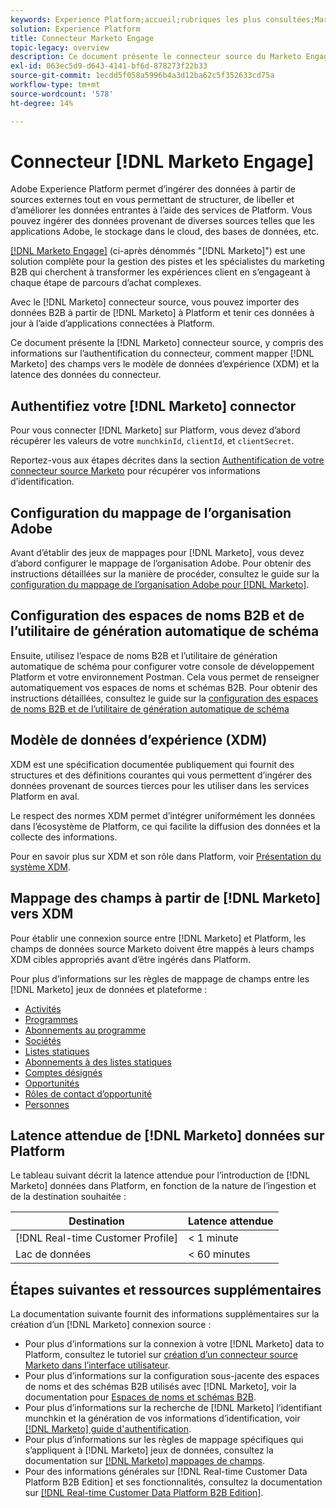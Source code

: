```yaml
---
keywords: Experience Platform;accueil;rubriques les plus consultées;Marketo Engage;marketing à engager;marketing
solution: Experience Platform
title: Connecteur Marketo Engage
topic-legacy: overview
description: Ce document présente le connecteur source du Marketo Engage, y compris des informations sur son authentification, son mappage et sa latence de données.
exl-id: 063ec5d9-d643-4141-bf6d-878273f22b33
source-git-commit: 1ecdd5f058a5996b4a3d12ba62c5f352633cd75a
workflow-type: tm+mt
source-wordcount: '578'
ht-degree: 14%

---
```


# Connecteur [!DNL Marketo Engage]

Adobe Experience Platform permet d’ingérer des données à partir de sources externes tout en vous permettant de structurer, de libeller et d’améliorer les données entrantes à l’aide des services de Platform. Vous pouvez ingérer des données provenant de diverses sources telles que les applications Adobe, le stockage dans le cloud, des bases de données, etc.

[[!DNL Marketo Engage]](https://www.marketo.com/software/) (ci-après dénommés &quot;[!DNL Marketo]&quot;) est une solution complète pour la gestion des pistes et les spécialistes du marketing B2B qui cherchent à transformer les expériences client en s’engageant à chaque étape de parcours d’achat complexes.

Avec le [!DNL Marketo] connecteur source, vous pouvez importer des données B2B à partir de [!DNL Marketo] à Platform et tenir ces données à jour à l’aide d’applications connectées à Platform.

Ce document présente la [!DNL Marketo] connecteur source, y compris des informations sur l’authentification du connecteur, comment mapper [!DNL Marketo] des champs vers le modèle de données d’expérience (XDM) et la latence des données du connecteur.

## Authentifiez votre [!DNL Marketo] connector

Pour vous connecter [!DNL Marketo] sur Platform, vous devez d’abord récupérer les valeurs de votre `munchkinId`, `clientId`, et `clientSecret`.

Reportez-vous aux étapes décrites dans la section [Authentification de votre connecteur source Marketo](./marketo-auth.md) pour récupérer vos informations d’identification.

## Configuration du mappage de l’organisation Adobe

Avant d’établir des jeux de mappages pour [!DNL Marketo], vous devez d’abord configurer le mappage de l’organisation Adobe. Pour obtenir des instructions détaillées sur la manière de procéder, consultez le guide sur la [configuration du mappage de l’organisation Adobe pour [!DNL Marketo]](https://experienceleague.adobe.com/docs/marketo/using/product-docs/core-marketo-concepts/miscellaneous/set-up-adobe-organization-mapping.html).

## Configuration des espaces de noms B2B et de l’utilitaire de génération automatique de schéma

Ensuite, utilisez l’espace de noms B2B et l’utilitaire de génération automatique de schéma pour configurer votre console de développement Platform et votre environnement Postman. Cela vous permet de renseigner automatiquement vos espaces de noms et schémas B2B. Pour obtenir des instructions détaillées, consultez le guide sur la [configuration des espaces de noms B2B et de l’utilitaire de génération automatique de schéma](./marketo-namespaces.md)

## Modèle de données d’expérience (XDM)

XDM est une spécification documentée publiquement qui fournit des structures et des définitions courantes qui vous permettent d’ingérer des données provenant de sources tierces pour les utiliser dans les services Platform en aval.

Le respect des normes XDM permet d’intégrer uniformément les données dans l’écosystème de Platform, ce qui facilite la diffusion des données et la collecte des informations.

Pour en savoir plus sur XDM et son rôle dans Platform, voir [Présentation du système XDM](../../../../xdm/home.md).

## Mappage des champs à partir de [!DNL Marketo] vers XDM

Pour établir une connexion source entre [!DNL Marketo] et Platform, les champs de données source Marketo doivent être mappés à leurs champs XDM cibles appropriés avant d’être ingérés dans Platform.

Pour plus d’informations sur les règles de mappage de champs entre les [!DNL Marketo] jeux de données et plateforme :

* [Activités](../mapping/marketo.md#activities)
* [Programmes](../mapping/marketo.md#programs)
* [Abonnements au programme](../mapping/marketo.md#program-memberships)
* [Sociétés](../mapping/marketo.md#companies)
* [Listes statiques](../mapping/marketo.md#static-lists)
* [Abonnements à des listes statiques](../mapping/marketo.md#static-list-memberships)
* [Comptes désignés](../mapping/marketo.md#named-accounts)
* [Opportunités](../mapping/marketo.md#opportunities)
* [Rôles de contact d’opportunité](../mapping/marketo.md#opportunity-contact-roles)
* [Personnes](../mapping/marketo.md#persons)

## Latence attendue de [!DNL Marketo] données sur Platform

Le tableau suivant décrit la latence attendue pour l’introduction de [!DNL Marketo] données dans Platform, en fonction de la nature de l’ingestion et de la destination souhaitée :

| Destination | Latence attendue |
| ----------- | ---------------- |
| [!DNL Real-time Customer Profile] | &lt; 1 minute |
| Lac de données | &lt; 60 minutes |

## Étapes suivantes et ressources supplémentaires

La documentation suivante fournit des informations supplémentaires sur la création d’un [!DNL Marketo] connexion source :

* Pour plus d’informations sur la connexion à votre [!DNL Marketo] data to Platform, consultez le tutoriel sur [création d’un connecteur source Marketo dans l’interface utilisateur](../../../tutorials/ui/create/adobe-applications/marketo.md).
* Pour plus d’informations sur la configuration sous-jacente des espaces de noms et des schémas B2B utilisés avec [!DNL Marketo], voir la documentation pour [Espaces de noms et schémas B2B](./marketo-namespaces.md).
* Pour plus d’informations sur la recherche de [!DNL Marketo] l’identifiant munchkin et la génération de vos informations d’identification, voir [[!DNL Marketo] guide d&#39;authentification](./marketo-auth.md).
* Pour plus d’informations sur les règles de mappage spécifiques qui s’appliquent à [!DNL Marketo] jeux de données, consultez la documentation sur [[!DNL Marketo] mappages de champs](../mapping/marketo.md).
* Pour des informations générales sur [!DNL Real-time Customer Data Platform B2B Edition] et ses fonctionnalités, consultez la documentation sur [[!DNL Real-time Customer Data Platform B2B Edition]](../../../../rtcdp/b2b-overview.md).
